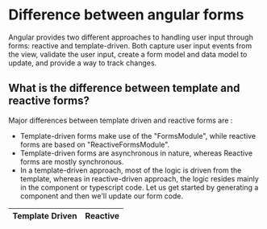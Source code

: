 # Difference between angular forms

Angular provides two different approaches to handling user input through forms: reactive and template-driven. Both capture user input events from the view, validate the user input, create a form model and data model to update, and provide a way to track changes. 

## What is the difference between template and reactive forms?

Major differences between template driven and reactive forms are :
* Template-driven forms make use of the "FormsModule", while reactive forms are based on "ReactiveFormsModule".
* Template-driven forms are asynchronous in nature, whereas Reactive forms are mostly synchronous.
* In a template-driven approach, most of the logic is driven from the template, whereas in reactive-driven approach, the logic resides mainly in the component or typescript code. Let us get started by generating a component and then we'll update our form code.

| Template Driven | Reactive  |
| :---: | :---: |
